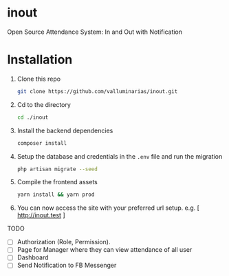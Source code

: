# inout
Open Source Attendance System: In and Out with Notification

# Installation

1. Clone this repo

    ```bash
    git clone https://github.com/valluminarias/inout.git 
    ```
2. Cd to the directory

    ```bash
    cd ./inout 
    ```
3. Install the backend dependencies

    ```bash 
    composer install 
    ```  
4. Setup the database and credentials in the `.env` file and run the migration

    ```bash 
    php artisan migrate --seed 
    ```
5. Compile the frontend assets

    ```bash 
    yarn install && yarn prod 
    ```
6. You can now access the site with your preferred url setup. e.g. [ http://inout.test ]

TODO

- [ ] Authorization (Role, Permission).
- [ ] Page for Manager where they can view attendance of all user
- [ ] Dashboard
- [ ] Send Notification to FB Messenger
